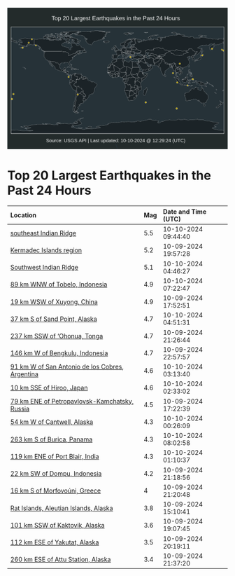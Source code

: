 ![Map](./map.png)

# Top 20 Largest Earthquakes in the Past 24 Hours

| Location | Mag | Date and Time (UTC) |
|:---|:---|:---|
| [southeast Indian Ridge](https://earthquake.usgs.gov/earthquakes/eventpage/us6000nxt5) | 5.5 | 10-10-2024 09:44:40 |
| [Kermadec Islands region](https://earthquake.usgs.gov/earthquakes/eventpage/us6000nxmm) | 5.2 | 10-09-2024 19:57:28 |
| [Southwest Indian Ridge](https://earthquake.usgs.gov/earthquakes/eventpage/us6000nxr6) | 5.1 | 10-10-2024 04:46:27 |
| [89 km WNW of Tobelo, Indonesia](https://earthquake.usgs.gov/earthquakes/eventpage/us6000nxsh) | 4.9 | 10-10-2024 07:22:47 |
| [19 km WSW of Xuyong, China](https://earthquake.usgs.gov/earthquakes/eventpage/us6000nxlt) | 4.9 | 10-09-2024 17:52:51 |
| [37 km S of Sand Point, Alaska](https://earthquake.usgs.gov/earthquakes/eventpage/us6000nxr5) | 4.7 | 10-10-2024 04:51:31 |
| [237 km SSW of ‘Ohonua, Tonga](https://earthquake.usgs.gov/earthquakes/eventpage/us6000nxnq) | 4.7 | 10-09-2024 21:26:44 |
| [146 km W of Bengkulu, Indonesia](https://earthquake.usgs.gov/earthquakes/eventpage/us6000nxpk) | 4.7 | 10-09-2024 22:57:57 |
| [91 km W of San Antonio de los Cobres, Argentina](https://earthquake.usgs.gov/earthquakes/eventpage/us6000nxqv) | 4.6 | 10-10-2024 03:13:40 |
| [10 km SSE of Hiroo, Japan](https://earthquake.usgs.gov/earthquakes/eventpage/us6000nxqp) | 4.6 | 10-10-2024 02:33:02 |
| [79 km ENE of Petropavlovsk-Kamchatsky, Russia](https://earthquake.usgs.gov/earthquakes/eventpage/us6000nxld) | 4.5 | 10-09-2024 17:22:39 |
| [54 km W of Cantwell, Alaska](https://earthquake.usgs.gov/earthquakes/eventpage/ak024d1os5jt) | 4.3 | 10-10-2024 00:26:09 |
| [263 km S of Burica, Panama](https://earthquake.usgs.gov/earthquakes/eventpage/us6000nxsq) | 4.3 | 10-10-2024 08:02:58 |
| [119 km ENE of Port Blair, India](https://earthquake.usgs.gov/earthquakes/eventpage/us6000nxqc) | 4.3 | 10-10-2024 01:10:37 |
| [22 km SW of Dompu, Indonesia](https://earthquake.usgs.gov/earthquakes/eventpage/us6000nxn8) | 4.2 | 10-09-2024 21:18:56 |
| [16 km S of Morfovoúni, Greece](https://earthquake.usgs.gov/earthquakes/eventpage/us6000nxn5) | 4 | 10-09-2024 21:20:48 |
| [Rat Islands, Aleutian Islands, Alaska](https://earthquake.usgs.gov/earthquakes/eventpage/us6000nxkt) | 3.8 | 10-09-2024 15:10:41 |
| [101 km SSW of Kaktovik, Alaska](https://earthquake.usgs.gov/earthquakes/eventpage/ak024d0cg203) | 3.6 | 10-09-2024 19:07:45 |
| [112 km ESE of Yakutat, Alaska](https://earthquake.usgs.gov/earthquakes/eventpage/ak024d0d3zdq) | 3.5 | 10-09-2024 20:19:11 |
| [260 km ESE of Attu Station, Alaska](https://earthquake.usgs.gov/earthquakes/eventpage/us6000nxnx) | 3.4 | 10-09-2024 21:37:20 |
